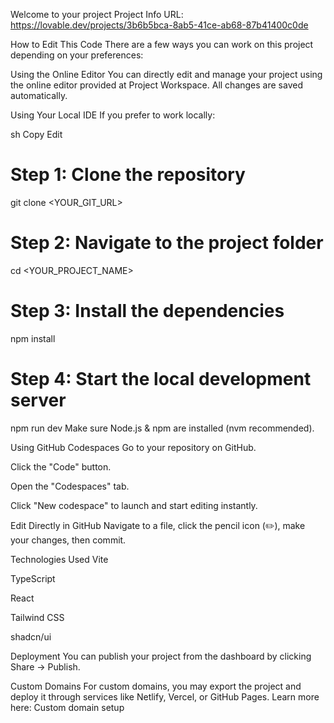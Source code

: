 Welcome to your project
Project Info
URL: https://lovable.dev/projects/3b6b5bca-8ab5-41ce-ab68-87b41400c0de

How to Edit This Code
There are a few ways you can work on this project depending on your preferences:

Using the Online Editor
You can directly edit and manage your project using the online editor provided at Project Workspace. All changes are saved automatically.

Using Your Local IDE
If you prefer to work locally:

sh
Copy
Edit
# Step 1: Clone the repository
git clone <YOUR_GIT_URL>

# Step 2: Navigate to the project folder
cd <YOUR_PROJECT_NAME>

# Step 3: Install the dependencies
npm install

# Step 4: Start the local development server
npm run dev
Make sure Node.js & npm are installed (nvm recommended).

Using GitHub Codespaces
Go to your repository on GitHub.

Click the "Code" button.

Open the "Codespaces" tab.

Click "New codespace" to launch and start editing instantly.

Edit Directly in GitHub
Navigate to a file, click the pencil icon (✏️), make your changes, then commit.

Technologies Used
Vite

TypeScript

React

Tailwind CSS

shadcn/ui

Deployment
You can publish your project from the dashboard by clicking Share → Publish.

Custom Domains
For custom domains, you may export the project and deploy it through services like Netlify, Vercel, or GitHub Pages. Learn more here: Custom domain setup
